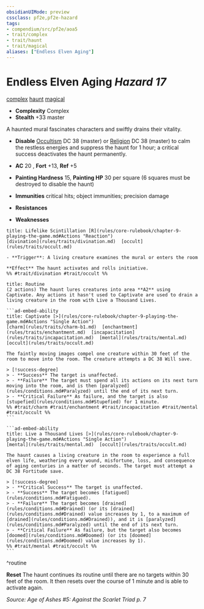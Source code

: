 ```yaml
---
obsidianUIMode: preview
cssclass: pf2e,pf2e-hazard
tags:
- compendium/src/pf2e/aoa5
- trait/complex
- trait/haunt
- trait/magical
aliases: ["Endless Elven Aging"]
---
```

# Endless Elven Aging *Hazard 17*  
[complex](rules/traits/complex.md)  [haunt](rules/traits/haunt.md)  [magical](rules/traits/magical.md)  

- **Complexity** Complex
- **Stealth** +33 master  

A haunted mural fascinates characters and swiftly drains their vitality.

- **Disable** [Occultism](compendium/skills.md#Occultism) DC 38 (master) or [Religion](compendium/skills.md#Religion) DC 38 (master) to calm the restless energies and suppress the haunt for 1 hour; a critical success deactivates the haunt permanently.  

- **AC** 20 , **Fort** +13, **Ref** +5
- **Painting  Hardness** 15, **Painting  HP** 30 per square (6 squares must be destroyed to disable the haunt)
- **Immunities** critical hits; object immunities; precision damage
- **Resistances** 
- **Weaknesses** 
     
```ad-embed-ability
title: Lifelike Scintillation [R](rules/core-rulebook/chapter-9-playing-the-game.md#Actions "Reaction")
[divination](rules/traits/divination.md)  [occult](rules/traits/occult.md)  

- **Trigger**: A living creature examines the mural or enters the room

**Effect** The haunt activates and rolls initiative.  
%% #trait/divination #trait/occult %%
```

````ad-pf2-summary
title: Routine
(2 actions) The haunt lures creatures into area **A2** using Captivate. Any actions it hasn't used to Captivate are used to drain a living creature in the room with Live a Thousand Lives.

```ad-embed-ability
title: Captivate [>](rules/core-rulebook/chapter-9-playing-the-game.md#Actions "Single Action")
[charm](rules/traits/charm-b1.md)  [enchantment](rules/traits/enchantment.md)  [incapacitation](rules/traits/incapacitation.md)  [mental](rules/traits/mental.md)  [occult](rules/traits/occult.md)  

The faintly moving images compel one creature within 30 feet of the room to move into the room. The creature attempts a DC 38 Will save.

> [!success-degree] 
> - **Success** The target is unaffected.
> - **Failure** The target must spend all its actions on its next turn moving into the room, and is then [paralyzed](rules/conditions.md#Paralyzed) until the end of its next turn.
> - **Critical Failure** As failure, and the target is also [stupefied](rules/conditions.md#Stupefied) for 1 minute.  
%% #trait/charm #trait/enchantment #trait/incapacitation #trait/mental #trait/occult %%
```

```ad-embed-ability
title: Live a Thousand Lives [>](rules/core-rulebook/chapter-9-playing-the-game.md#Actions "Single Action")
[mental](rules/traits/mental.md)  [occult](rules/traits/occult.md)  

The haunt causes a living creature in the room to experience a full elven life, weathering every wound, misfortune, loss, and consequence of aging centuries in a matter of seconds. The target must attempt a DC 38 Fortitude save.

> [!success-degree] 
> - **Critical Success** The target is unaffected.
> - **Success** The target becomes [fatigued](rules/conditions.md#Fatigued).
> - **Failure** The target becomes [drained](rules/conditions.md#Drained) (or its [drained](rules/conditions.md#Drained) value increases by 1, to a maximum of [drained](rules/conditions.md#Drained)), and it is [paralyzed](rules/conditions.md#Paralyzed) until the end of its next turn.
> - **Critical Failure** As failure, but the target also becomes [doomed](rules/conditions.md#Doomed) (or its [doomed](rules/conditions.md#Doomed) value increases by 1).  
%% #trait/mental #trait/occult %%
```
````
^routine

**Reset** The haunt continues its routine until there are no targets within 30 feet of the room. It then resets over the course of 1 minute and is able to activate again.  

*Source: Age of Ashes #5: Against the Scarlet Triad p. 7*
